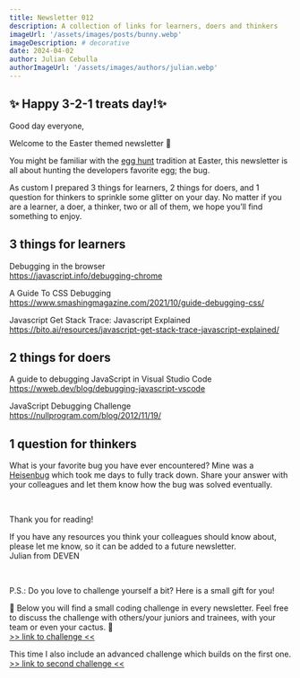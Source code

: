 ```yaml
---
title: Newsletter 012
description: A collection of links for learners, doers and thinkers
imageUrl: '/assets/images/posts/bunny.webp'
imageDescription: # decorative
date: 2024-04-02
author: Julian Cebulla
authorImageUrl: '/assets/images/authors/julian.webp'
---
```

## ✨ Happy 3-2-1 treats day!✨
Good day everyone,

Welcome to the Easter themed newsletter 🐰

You might be familiar with the [egg hunt](https://en.wikipedia.org/wiki/Egg_hunt) tradition at Easter, this newsletter is all about hunting the developers favorite egg; the bug.

As custom I prepared 3 things for learners, 2 things for doers, and 1 question for thinkers to sprinkle some glitter on your day. No matter if you are a learner, a doer, a thinker, two or all of them, we hope you’ll find something to enjoy.


## 3 things for learners
Debugging in the browser <br />
https://javascript.info/debugging-chrome

A Guide To CSS Debugging<br>
https://www.smashingmagazine.com/2021/10/guide-debugging-css/

Javascript Get Stack Trace: Javascript Explained<br />
https://bito.ai/resources/javascript-get-stack-trace-javascript-explained/

## 2 things for doers
A guide to debugging JavaScript in Visual Studio Code<br />
https://wweb.dev/blog/debugging-javascript-vscode

JavaScript Debugging Challenge<br />
https://nullprogram.com/blog/2012/11/19/


## 1 question for thinkers
What is your favorite bug you have ever encountered?
Mine was a [Heisenbug](https://en.wikipedia.org/wiki/Heisenbug) which took me days to fully track down.
Share your answer with your colleagues and let them know how the bug was solved eventually.

<br />

Thank you for reading!

If you have any resources you think your colleagues should know about, please let me know, so it can be added to a future newsletter.<br />
Julian from DEVEN

<br />

P.S.: Do you love to challenge yourself a bit? Here is a small gift for you!

🎁 Below you will find a small coding challenge in every newsletter. Feel free to discuss the challenge with others/your juniors and trainees, with your team or even your cactus. 🌵<br />
[>> link to challenge <<](https://codepen.io/jumace-the-dev/pen/BaEdmaR?editors=0011)

This time I also include an advanced challenge which builds on the first one.<br/>
[>> link to second challenge <<](https://codepen.io/jumace-the-dev/pen/KKYvZPL?editors=0010)